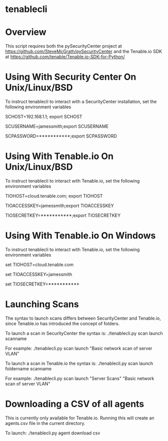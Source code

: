 # tenablecli

# Overview
This script requires both the pySecurityCenter project at https://github.com/SteveMcGrath/pySecurityCenter and the Tenable.io SDK at https://github.com/tenable/Tenable.io-SDK-for-Python/

# Using With Security Center On Unix/Linux/BSD
To instruct tenablecli to interact with a SecurityCenter installation, set the following environment variables

SCHOST=192.168.1.1; export SCHOST

SCUSERNAME=jamessmith;export SCUSERNAME

SCPASSWORD=***********;export SCPASSWORD

# Using With Tenable.io On Unix/Linux/BSD
To instruct tenablecli to interact with Tenable.io, set the following environment variables

TIOHOST=cloud.tenable.com; export TIOHOST

TIOACCESSKEY=jamessmith;export TIOACCESSKEY

TIOSECRETKEY=***********;export TIOSECRETKEY

# Using With Tenable.io On Windows
To instruct tenablecli to interact with Tenable.io, set the following environment variables

set TIOHOST=cloud.tenable.com

set TIOACCESSKEY=jamessmith

set TIOSECRETKEY=***********

# Launching Scans
The syntax to launch scans differs between SecurityCenter and Tenable.io, since Tenable.io has introduced the concept of folders.


To launch a scan in SecurityCenter the syntax is: ./tenablecli.py scan launch scanname

For example: ./tenablecli.py scan launch "Basic network scan of server VLAN"


To launch a scan in Tenable.io the syntax is: ./tenablecli.py scan launch foldername scanname

For example: ./tenablecli.py scan launch "Server Scans" "Basic network scan of server VLAN"

# Downloading a CSV of all agents
This is currently only available for Tenable.io.  Running this will create an agents.csv file in the current directory.

To launch: ./tenablecli.py agent download csv
